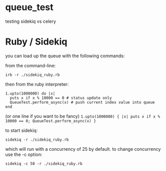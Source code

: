 # queue_test
testing sidekiq vs celery


# Ruby / Sidekiq

you can load up the queue with the following commands:

from the command-line:

`irb -r ./sidekiq_ruby.rb`

then from the ruby interpreter:

```
1.upto(1000000) do |x|
  puts x if x % 10000 == 0 # status update only
  QueueTest.perform_async(x) # push current index value into queue
end
```
(or one line if you want to be fancy)
`1.upto(1000000) { |x| puts x if x % 10000 == 0; QueueTest.perform_async(x) }`


to start sidekiq:

`sidekiq -r ./sidekiq_ruby.rb`

which will run with a concurrency of 25 by default. to change concurrency use the -c option:

`sidekiq -c 50 -r ./sidekiq_ruby.rb`
